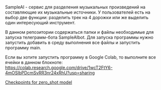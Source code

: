 SampleAI -  сервис для разделения музыкальных произведений на составляющие их музыкальные источники. 
У пользователей есть на выбор две функции: разделить трек на 4 дорожки или же выделить один интересующий инструмент.


В данном репозитории содержаться папки и файлы необходимые для запуска телеграмм-бота SampleAIbot. Для запуска программы нужно запустить добавить в среду выполнения все файлы и запустить программу main.

Если вы хотите запустить программу в Google Colab, то выполните все ячейки в данном блокноте: https://colab.research.google.com/drive/1wcT2FtY6-4mOSlbPDcmSvRR3nr24xRhU?usp=sharing

[Checkpoints for zero_shot model](https://drive.google.com/drive/folders/1zpYRm34UNz_AtqVF8VfF-N9HTTBdzDBs?usp=sharing)
